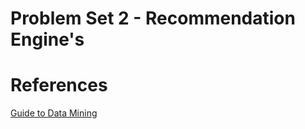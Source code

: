 # Problem Set 2 - Recommendation Engine's

# References
[Guide to Data Mining](http://guidetodatamining.com)
